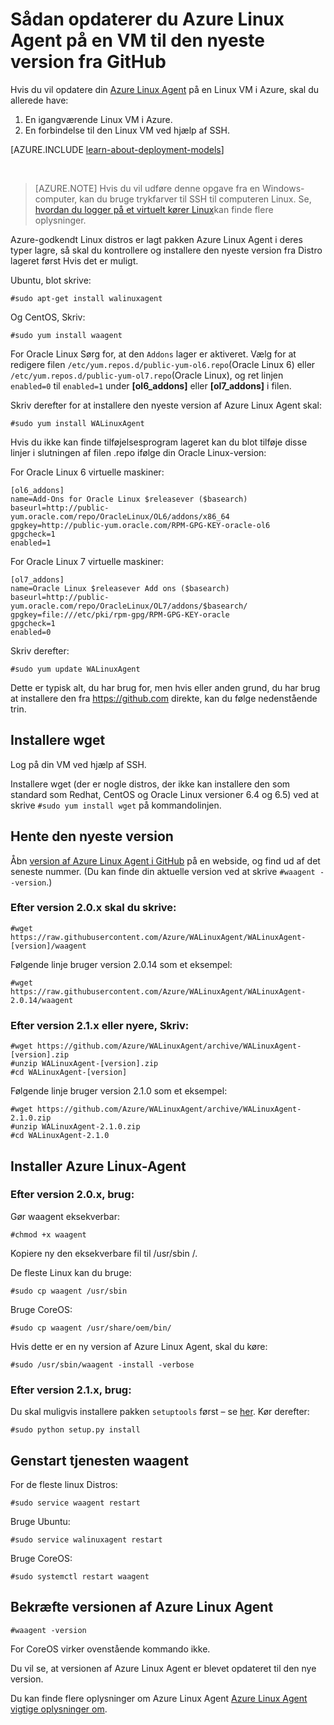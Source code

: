 <properties
    pageTitle="Opdatere den Azure Linux Agent fra GitHub | Microsoft Azure"
    description="Lær, hvordan du opdateringen Azure Linux Agent til din Linux VM i Azure til lateset versionen fra Github"
    services="virtual-machines-linux"
    documentationCenter=""
    authors="SuperScottz"
    manager="timlt"
    editor=""
    tags="azure-resource-manager,azure-service-management"/>

<tags
    ms.service="virtual-machines-linux"
    ms.workload="infrastructure-services"
    ms.tgt_pltfrm="vm-linux"
    ms.devlang="na"
    ms.topic="article"
    ms.date="12/14/2015"
    ms.author="mingzhan"/>


# <a name="how-to-update-the-azure-linux-agent-on-a-vm-to-the-latest-version-from-github"></a>Sådan opdaterer du Azure Linux Agent på en VM til den nyeste version fra GitHub

Hvis du vil opdatere din [Azure Linux Agent](https://github.com/Azure/WALinuxAgent) på en Linux VM i Azure, skal du allerede have:

1. En igangværende Linux VM i Azure.
2. En forbindelse til den Linux VM ved hjælp af SSH.

[AZURE.INCLUDE [learn-about-deployment-models](../../includes/learn-about-deployment-models-both-include.md)]

<br>

> [AZURE.NOTE] Hvis du vil udføre denne opgave fra en Windows-computer, kan du bruge trykfarver til SSH til computeren Linux. Se, [hvordan du logger på et virtuelt kører Linux](virtual-machines-linux-mac-create-ssh-keys.md)kan finde flere oplysninger.

Azure-godkendt Linux distros er lagt pakken Azure Linux Agent i deres typer lagre, så skal du kontrollere og installere den nyeste version fra Distro lageret først Hvis det er muligt.  

Ubuntu, blot skrive:

    #sudo apt-get install walinuxagent

Og CentOS, Skriv:

    #sudo yum install waagent


For Oracle Linux Sørg for, at den `Addons` lager er aktiveret. Vælg for at redigere filen `/etc/yum.repos.d/public-yum-ol6.repo`(Oracle Linux 6) eller `/etc/yum.repos.d/public-yum-ol7.repo`(Oracle Linux), og ret linjen `enabled=0` til `enabled=1` under **[ol6_addons]** eller **[ol7_addons]** i filen.

Skriv derefter for at installere den nyeste version af Azure Linux Agent skal:


    #sudo yum install WALinuxAgent

Hvis du ikke kan finde tilføjelsesprogram lageret kan du blot tilføje disse linjer i slutningen af filen .repo ifølge din Oracle Linux-version:

For Oracle Linux 6 virtuelle maskiner:

    [ol6_addons]
    name=Add-Ons for Oracle Linux $releasever ($basearch)
    baseurl=http://public-yum.oracle.com/repo/OracleLinux/OL6/addons/x86_64
    gpgkey=http://public-yum.oracle.com/RPM-GPG-KEY-oracle-ol6
    gpgcheck=1
    enabled=1

For Oracle Linux 7 virtuelle maskiner:

    [ol7_addons]
    name=Oracle Linux $releasever Add ons ($basearch)
    baseurl=http://public-yum.oracle.com/repo/OracleLinux/OL7/addons/$basearch/
    gpgkey=file:///etc/pki/rpm-gpg/RPM-GPG-KEY-oracle
    gpgcheck=1
    enabled=0

Skriv derefter:

    #sudo yum update WALinuxAgent

Dette er typisk alt, du har brug for, men hvis eller anden grund, du har brug at installere den fra https://github.com direkte, kan du følge nedenstående trin.


## <a name="install-wget"></a>Installere wget

Log på din VM ved hjælp af SSH.

Installere wget (der er nogle distros, der ikke kan installere den som standard som Redhat, CentOS og Oracle Linux versioner 6.4 og 6.5) ved at skrive `#sudo yum install wget` på kommandolinjen.


## <a name="download-the-latest-version"></a>Hente den nyeste version

Åbn [version af Azure Linux Agent i GitHub](https://github.com/Azure/WALinuxAgent/releases) på en webside, og find ud af det seneste nummer. (Du kan finde din aktuelle version ved at skrive `#waagent --version`.)

### <a name="for-version-20x-type"></a>Efter version 2.0.x skal du skrive:

    #wget https://raw.githubusercontent.com/Azure/WALinuxAgent/WALinuxAgent-[version]/waagent  

   Følgende linje bruger version 2.0.14 som et eksempel:

    #wget https://raw.githubusercontent.com/Azure/WALinuxAgent/WALinuxAgent-2.0.14/waagent  

### <a name="for-version-21x-or-later-type"></a>Efter version 2.1.x eller nyere, Skriv:

    #wget https://github.com/Azure/WALinuxAgent/archive/WALinuxAgent-[version].zip
    #unzip WALinuxAgent-[version].zip
    #cd WALinuxAgent-[version]

   Følgende linje bruger version 2.1.0 som et eksempel:

    #wget https://github.com/Azure/WALinuxAgent/archive/WALinuxAgent-2.1.0.zip
    #unzip WALinuxAgent-2.1.0.zip  
    #cd WALinuxAgent-2.1.0

## <a name="install-the-azure-linux-agent"></a>Installer Azure Linux-Agent

### <a name="for-version-20x-use"></a>Efter version 2.0.x, brug:

 Gør waagent eksekverbar:

    #chmod +x waagent

 Kopiere ny den eksekverbare fil til /usr/sbin /.

  De fleste Linux kan du bruge:

    #sudo cp waagent /usr/sbin

  Bruge CoreOS:

    #sudo cp waagent /usr/share/oem/bin/

  Hvis dette er en ny version af Azure Linux Agent, skal du køre:
 
    #sudo /usr/sbin/waagent -install -verbose

### <a name="for-version-21x-use"></a>Efter version 2.1.x, brug:

Du skal muligvis installere pakken `setuptools` først – se [her](https://pypi.python.org/pypi/setuptools). Kør derefter:

    #sudo python setup.py install

## <a name="restart-the-waagent-service"></a>Genstart tjenesten waagent

For de fleste linux Distros:

    #sudo service waagent restart

Bruge Ubuntu:

    #sudo service walinuxagent restart

Bruge CoreOS:

    #sudo systemctl restart waagent

## <a name="confirm-the-azure-linux-agent-version"></a>Bekræfte versionen af Azure Linux Agent

    #waagent -version

For CoreOS virker ovenstående kommando ikke.

Du vil se, at versionen af Azure Linux Agent er blevet opdateret til den nye version.

Du kan finde flere oplysninger om Azure Linux Agent [Azure Linux Agent vigtige oplysninger om](https://github.com/Azure/WALinuxAgent).
